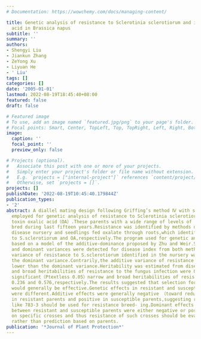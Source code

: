 ```yaml
---
# Documentation: https://wowchemy.com/docs/managing-content/

title: Genetic analysis of resistance to Sclerotinia sclerotiorum and its toxin oxalic
  acid in Brassica napus
subtitle: ''
summary: ''
authors:
- Shengyi Liu
- Jiankun Zhang
- ZeYong Xu
- Liyuan He
- ' Liu'
tags: []
categories: []
date: '2005-01-01'
lastmod: 2022-08-19T18:45:40+08:00
featured: false
draft: false

# Featured image
# To use, add an image named `featured.jpg/png` to your page's folder.
# Focal points: Smart, Center, TopLeft, Top, TopRight, Left, Right, BottomLeft, Bottom, BottomRight.
image:
  caption: ''
  focal_point: ''
  preview_only: false

# Projects (optional).
#   Associate this post with one or more of your projects.
#   Simply enter your project's folder or file name without extension.
#   E.g. `projects = ["internal-project"]` references `content/project/deep-learning/index.md`.
#   Otherwise, set `projects = []`.
projects: []
publishDate: '2022-08-19T10:45:40.179844Z'
publication_types:
- '2'
abstract: A diallel mating design following Griffing’s method Ⅳ with six parents was
  employed for genetic analysis of resistance to Sclerotinia sclerotiorum and its
  toxin oxalic acid（OA）.These parents with a wide range of levels of resistance were
  bred during last fifteen years.Resistance was identified by methods of green- house
  disease nursery and seedlings fed oxalate through roots,which identified resistance
  to S.sclerotiorum and OA,respectively.The program used for genetic analysis was
  based on a model of the additive-dominance proposed by Zhu and Weir.Significant（Ptextless0.01）additive
  and dominant variances were detected for disease index from both methods.The additive
  variance of resistance to S.sclerotiorum identified in the nursery was larger than
  the dominant variance.Contrarily,the additive variance of resistance to toxin was
  lower than the dominant variance.Heritability was estimated from disease index.Significant（Ptextless0.01）narrow
  and broad heritabilities of resistance to the fungus infection were 0.403 and 0.750,respectively,and
  significant（Ptextless 0.05）narrow and broad heritabilities of resistance to OA were
  0.236 and 0.576,respectively.The results suggested that selection for resistance
  would generally be effective.Genetic effects in resistant and susceptible parents
  were different.Additive effects were generally negative （toward reducing disease）
  in resistant parents and positive in susceptible parents,suggesting resistant parents
  like 783-3 should be used for resistance breed- ing.Dominant effects in crosses
  between resistant and susceptible parents were either negative or positive de- pending
  on specific crosses and thus resistance of such crosses should be evaluated by experiments
  rather than prediction based on parents.
publication: '*Journal of Plant Protection*'
---
```

